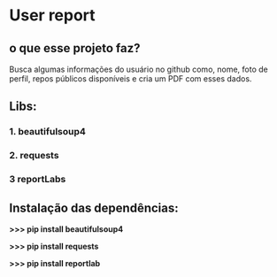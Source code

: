 # User report

## o que esse projeto faz? 

Busca algumas informações do usuário no github como, nome, foto de perfil, repos públicos disponíveis e cria um PDF com esses dados.

## Libs: 

### 1. beautifulsoup4
### 2. requests
### 3 reportLabs 

## Instalação das dependências: 

**>>> pip install beautifulsoup4**

**>>> pip install requests**

**>>> pip install reportlab**